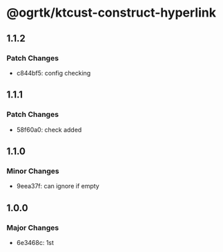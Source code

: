 # @ogrtk/ktcust-construct-hyperlink

## 1.1.2

### Patch Changes

- c844bf5: config checking

## 1.1.1

### Patch Changes

- 58f60a0: check added

## 1.1.0

### Minor Changes

- 9eea37f: can ignore if empty

## 1.0.0

### Major Changes

- 6e3468c: 1st
